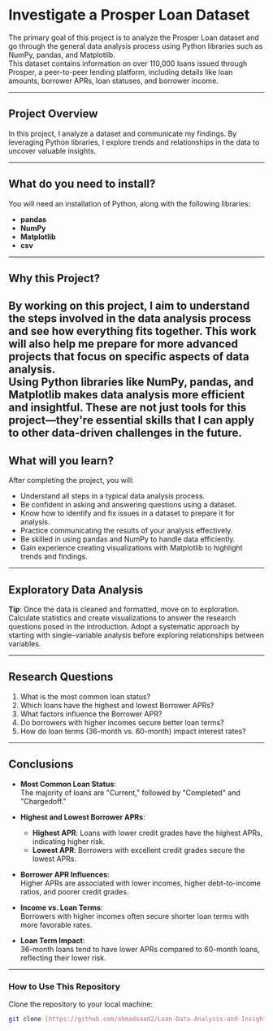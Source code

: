 # **Investigate a Prosper Loan Dataset**

The primary goal of this project is to analyze the Prosper Loan dataset and go through the general data analysis process using Python libraries such as NumPy, pandas, and Matplotlib.  
This dataset contains information on over 110,000 loans issued through Prosper, a peer-to-peer lending platform, including details like loan amounts, borrower APRs, loan statuses, and borrower income.

---

## **Project Overview**  

In this project, I analyze a dataset and communicate my findings. By leveraging Python libraries, I explore trends and relationships in the data to uncover valuable insights.  

---

## **What do you need to install?**  

You will need an installation of Python, along with the following libraries:  

- **pandas**  
- **NumPy**  
- **Matplotlib**  
- **csv**  

---

## **Why this Project?**  

By working on this project, I aim to understand the steps involved in the data analysis process and see how everything fits together. This work will also help me prepare for more advanced projects that focus on specific aspects of data analysis.  
Using Python libraries like NumPy, pandas, and Matplotlib makes data analysis more efficient and insightful. These are not just tools for this project—they're essential skills that I can apply to other data-driven challenges in the future.  
---

## **What will you learn?**  

After completing the project, you will:  

- Understand all steps in a typical data analysis process.  
- Be confident in asking and answering questions using a dataset.  
- Know how to identify and fix issues in a dataset to prepare it for analysis.  
- Practice communicating the results of your analysis effectively.  
- Be skilled in using pandas and NumPy to handle data efficiently.  
- Gain experience creating visualizations with Matplotlib to highlight trends and findings.  

---

## **Exploratory Data Analysis**  

**Tip**: Once the data is cleaned and formatted, move on to exploration. Calculate statistics and create visualizations to answer the research questions posed in the introduction. Adopt a systematic approach by starting with single-variable analysis before exploring relationships between variables.  

---

## **Research Questions**  

1. What is the most common loan status?  
2. Which loans have the highest and lowest Borrower APRs?  
3. What factors influence the Borrower APR?  
4. Do borrowers with higher incomes secure better loan terms?  
5. How do loan terms (36-month vs. 60-month) impact interest rates?  

---

## **Conclusions**  

- **Most Common Loan Status**:  
  The majority of loans are "Current," followed by "Completed" and "Chargedoff."  

- **Highest and Lowest Borrower APRs**:  
  - **Highest APR**: Loans with lower credit grades have the highest APRs, indicating higher risk.  
  - **Lowest APR**: Borrowers with excellent credit grades secure the lowest APRs.  

- **Borrower APR Influences**:  
  Higher APRs are associated with lower incomes, higher debt-to-income ratios, and poorer credit grades.  

- **Income vs. Loan Terms**:  
  Borrowers with higher incomes often secure shorter loan terms with more favorable rates.  

- **Loan Term Impact**:  
  36-month loans tend to have lower APRs compared to 60-month loans, reflecting their lower risk.  

---

### **How to Use This Repository**  

 Clone the repository to your local machine:  
   ```bash
   git clone [https://github.com/ahmadsaad2/Loan-Data-Analysis-and-Insights]

